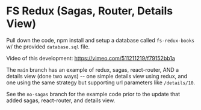 # FS Redux (Sagas, Router, Details View)

Pull down the code, npm install and setup a database called `fs-redux-books` w/ the provided `database.sql` file. 

Video of this development:
https://vimeo.com/511211219/f79152bb1a

The `main` branch has an example of redux, sagas, react-router, AND a details view (done two ways) -- one simple details view using redux, and one using the same strategy but supporting url parameters like `/details/10`.

See the `no-sagas` branch for the example code prior to the update that added sagas, react-router, and details view.
